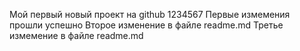 Мой первый новый проект на  github
1234567
Первые измемения прошли успешно
Второе изменение в файле readme.md
Третье измемение в файле readme.md